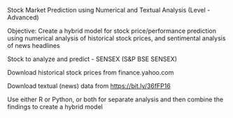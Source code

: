 Stock Market Prediction using Numerical and Textual Analysis (Level - Advanced)

Objective: Create a hybrid model for stock price/performance prediction using numerical analysis of historical stock prices, and sentimental analysis of news headlines

Stock to analyze and predict - SENSEX (S&P BSE SENSEX)

Download historical stock prices from finance.yahoo.com

Download textual (news) data from https://bit.ly/36fFP16

Use either R or Python, or both for separate analysis and then combine the findings to create a hybrid model
